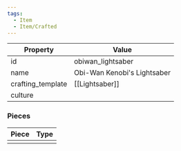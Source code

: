 ```yaml
---
tags:
  - Item
  - Item/Crafted
---
```


| Property          | Value                       |
| ----------------- | --------------------------- |
| id                | obiwan_lightsaber           |
| name              | Obi-Wan Kenobi's Lightsaber |
| crafting_template | [[Lightsaber]]              |
| culture           |                             |

### Pieces
| Piece | Type |
| ----- | ---- |
|       |      |



